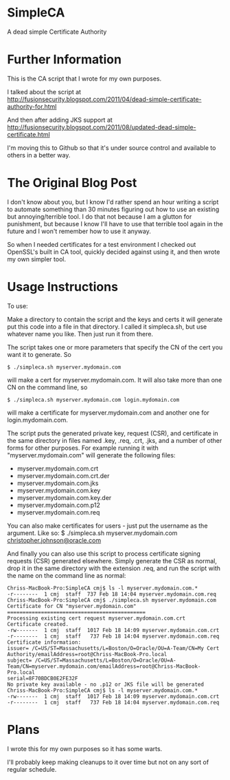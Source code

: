 SimpleCA
========

A dead simple Certificate Authority 

Further Information
========
This is the CA script that I wrote for my own purposes.

I talked about the script at
http://fusionsecurity.blogspot.com/2011/04/dead-simple-certificate-authority-for.html

And then after adding JKS support at
http://fusionsecurity.blogspot.com/2011/08/updated-dead-simple-certificate.html

I'm moving this to Github so that it's under source control and available to others in a better way.

The Original Blog Post
========
I don't know about you, but I know I'd rather spend an hour writing a script to automate something than 30 minutes figuring out how to use an existing but annoying/terrible tool. I do that not because I am a glutton for punishment, but because I know I'll have to use that terrible tool again in the future and I won't remember how to use it anyway.

So when I needed certificates for a test environment I checked out OpenSSL's built in CA tool, quickly decided against using it, and then wrote my own simpler tool. 

Usage Instructions
========
To use:

Make a directory to contain the script and the keys and certs it will generate
put this code into a file in that directory. I called it simpleca.sh, but use whatever name you like.
Then just run it from there.

The script takes one or more parameters that specify the CN of the cert you want it to generate. So

	$ ./simpleca.sh myserver.mydomain.com

will make a cert for myserver.mydomain.com. It will also take more than one CN on the command line, so

	$ ./simpleca.sh myserver.mydomain.com login.mydomain.com

will make a certificate for myserver.mydomain.com and another one for login.mydomain.com.

The script puts the generated private key, request (CSR), and certificate in the same directory in files
named .key, .req, .crt, .jks, and a number of other forms for other purposes. For example running it with
"myserver.mydomain.com" will generate the following files:
- myserver.mydomain.com.crt
- myserver.mydomain.com.crt.der
- myserver.mydomain.com.jks
- myserver.mydomain.com.key
- myserver.mydomain.com.key.der
- myserver.mydomain.com.p12
- myserver.mydomain.com.req


You can also make certificates for users - just put the username as the argument. Like so:
	$ ./simpleca.sh myserver.mydomain.com christopher.johnson@oracle.com


And finally you can also use this script to process certificate signing requests (CSR) generated elsewhere.
Simply generate the CSR as normal, drop it in the same directory with the extension .req, and run the script
with the name on the command line as normal:

	Chriss-MacBook-Pro:SimpleCA cmj$ ls -l myserver.mydomain.com.*
	-r--------  1 cmj  staff  737 Feb 18 14:04 myserver.mydomain.com.req
	Chriss-MacBook-Pro:SimpleCA cmj$ ./simpleca.sh myserver.mydomain.com
	Certificate for CN "myserver.mydomain.com"
	=============================================
	Processing existing cert request myserver.mydomain.com.crt
	Certificate created.
	-rw-------  1 cmj  staff  1017 Feb 18 14:09 myserver.mydomain.com.crt
	-r--------  1 cmj  staff   737 Feb 18 14:04 myserver.mydomain.com.req
	Certificate information:
	issuer= /C=US/ST=Massachusetts/L=Boston/O=Oracle/OU=A-Team/CN=My Cert Authority/emailAddress=root@Chriss-MacBook-Pro.local
	subject= /C=US/ST=Massachusetts/L=Boston/O=Oracle/OU=A-Team/CN=myserver.mydomain.com/emailAddress=root@Chriss-MacBook-Pro.local
	serial=8F70BDCB0E2FE32F
	No private key available - no .p12 or JKS file will be generated
	Chriss-MacBook-Pro:SimpleCA cmj$ ls -l myserver.mydomain.com.*
	-rw-------  1 cmj  staff  1017 Feb 18 14:09 myserver.mydomain.com.crt
	-r--------  1 cmj  staff   737 Feb 18 14:04 myserver.mydomain.com.req


Plans
========
I wrote this for my own purposes so it has some warts.

I'll probably keep making cleanups to it over time but not on any sort of regular schedule.

